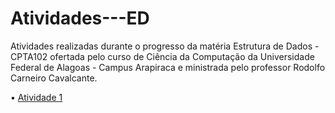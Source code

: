 # Atividades---ED

Atividades realizadas durante o progresso da matéria Estrutura de Dados - CPTA102 ofertada pelo curso de Ciência da Computação da Universidade Federal de Alagoas - Campus Arapiraca e ministrada pelo professor Rodolfo Carneiro Cavalcante.

• [Atividade 1](https://colab.research.google.com/drive/19MOelcwVpatvm_oSG-RTcWE1e6aEHRdz?usp=sharing)
